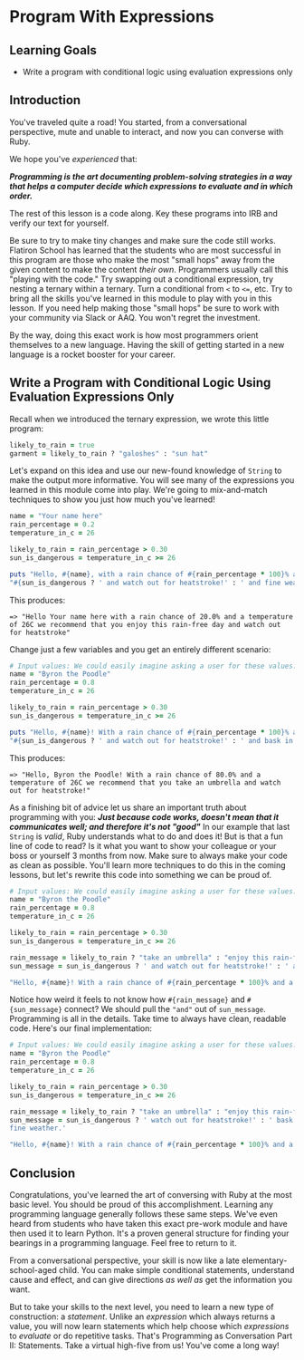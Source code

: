 # Program With Expressions

## Learning Goals

* Write a program with conditional logic using evaluation expressions only

## Introduction

You've traveled quite a road! You started, from a conversational
perspective, mute and unable to interact, and now you can converse with Ruby.

We hope you've _experienced_ that:

***Programming is the art documenting problem-solving strategies in a way that
helps a computer decide which expressions to evaluate and in which order.***

The rest of this lesson is a code along. Key these programs into IRB and verify
our text for yourself.

Be sure to try to make tiny changes and make sure the code still works.
Flatiron School has learned that the students who are most successful in this
program are those who make the most "small hops" away from the given content to
make the content *their own*. Programmers usually call this "playing with the
code." Try swapping out a conditional expression, try nesting a ternary within
a ternary. Turn a conditional from `<` to `<=`, etc. Try to bring all the
skills you've learned in this module to play with you in this lesson. If you
need help making those "small hops" be sure to work with your community via
Slack or AAQ.  You won't regret the investment.

By the way, doing this exact work is how most programmers orient themselves to
a new language. Having the skill of getting started in a new language is a
rocket booster for your career.

## Write a Program with Conditional Logic Using Evaluation Expressions Only

Recall when we introduced the ternary expression, we wrote this little program:

```ruby
likely_to_rain = true
garment = likely_to_rain ? "galoshes" : "sun hat"
```

Let's expand on this idea and use our new-found knowledge of `String` to make
the output more informative. You will see many of the expressions you learned
in this module come into play. We're going to mix-and-match techniques to show
you just how much you've learned!

```ruby
name = "Your name here"
rain_percentage = 0.2
temperature_in_c = 26

likely_to_rain = rain_percentage > 0.30
sun_is_dangerous = temperature_in_c >= 26

puts "Hello, #{name}, with a rain chance of #{rain_percentage * 100}% and a temperature of #{temperature_in_c}C we recommend that you " + (likely_to_rain ? "take an umbrella" : "enjoy this rain-free day") +
"#{sun_is_dangerous ? ' and watch out for heatstroke!' : ' and fine weather.'}"
```

This produces:

```text
=> "Hello Your name here with a rain chance of 20.0% and a temperature of 26C we recommend that you enjoy this rain-free day and watch out for heatstroke"
```

Change just a few variables and you get an entirely different scenario:

```ruby
# Input values: We could easily imagine asking a user for these values.
name = "Byron the Poodle"
rain_percentage = 0.8
temperature_in_c = 26

likely_to_rain = rain_percentage > 0.30
sun_is_dangerous = temperature_in_c >= 26

puts "Hello, #{name}! With a rain chance of #{rain_percentage * 100}% and a temperature of #{temperature_in_c}C we recommend that you " + (likely_to_rain ? "take an umbrella" : "enjoy this rain-free day") +
"#{sun_is_dangerous ? ' and watch out for heatstroke!' : ' and bask in this fine weather.'}"
```

This produces:

```text
=> "Hello, Byron the Poodle! With a rain chance of 80.0% and a temperature of 26C we recommend that you take an umbrella and watch out for heatstroke!"
```

As a finishing bit of advice let us share an important truth about programming
with you: ***Just because code works, doesn't mean that it communicates well;
and therefore it's not "good"*** In our example that last `String` is _valid_,
Ruby understands what to do and does it! But is that a fun line of code to
read? Is it what you want to show your colleague or your boss or yourself 3
months from now. Make sure to always make your code as clean as possible.
You'll learn more techniques to do this in the coming lessons, but let's
rewrite this code into something we can be proud of.

```ruby
# Input values: We could easily imagine asking a user for these values.
name = "Byron the Poodle"
rain_percentage = 0.8
temperature_in_c = 26

likely_to_rain = rain_percentage > 0.30
sun_is_dangerous = temperature_in_c >= 26

rain_message = likely_to_rain ? "take an umbrella" : "enjoy this rain-free day"
sun_message = sun_is_dangerous ? ' and watch out for heatstroke!' : ' and bask in this fine weather.'

"Hello, #{name}! With a rain chance of #{rain_percentage * 100}% and a temperature of #{temperature_in_c}C we recommend that you #{rain_message} #{sun_message}"
```

Notice how weird it feels to not know how `#{rain_message}` and
`#{sun_message}` connect? We should pull the `"and"` out of `sun_message`.
Programming is all in the details. Take time to always have clean, readable
code. Here's our final implementation:

```ruby
# Input values: We could easily imagine asking a user for these values.
name = "Byron the Poodle"
rain_percentage = 0.8
temperature_in_c = 26

likely_to_rain = rain_percentage > 0.30
sun_is_dangerous = temperature_in_c >= 26

rain_message = likely_to_rain ? "take an umbrella" : "enjoy this rain-free day"
sun_message = sun_is_dangerous ? ' watch out for heatstroke!' : ' bask in this
fine weather.'

"Hello, #{name}! With a rain chance of #{rain_percentage * 100}% and a temperature of #{temperature_in_c}C we recommend that you #{rain_message} and #{sun_message}"
```

## Conclusion

Congratulations, you've learned the art of conversing with Ruby at the most
basic level. You should be proud of this accomplishment. Learning any
programming language generally follows these same steps. We've even heard from
students who have taken this exact pre-work module and have then used it to
learn Python. It's a proven general structure for finding your bearings in a
programming language. Feel free to return to it.

From a conversational perspective, your skill is now like a late
elementary-school-aged child.  You can make simple conditional statements,
understand cause and effect, and can give directions _as well as_ get the
information you want.

But to take your skills to the next level, you need to learn a new type of
construction: a _statement_. Unlike an _expression_ which always returns a
value, you will now learn statements which help choose which _expressions_ to
_evaluate_ or do repetitive tasks. That's Programming as Conversation Part II:
Statements. Take a virtual high-five from us! You've come a long way!

